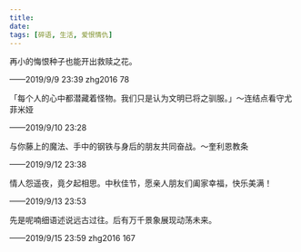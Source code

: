 ```yaml
---
title: 
date:
tags: [碎语, 生活, 爱恨情仇]
---
```


再小的悔恨种子也能开出救赎之花。

——2019/9/9 23:39 zhg2016 78

「每个人的心中都潜藏着怪物。我们只是认为文明已将之驯服。」～连结点看守尤菲米娅

——2019/9/10 23:28

与你藤上的魔法、手中的钢铁与身后的朋友共同奋战。～奎利恩教条

——2019/9/12 23:38

情人怨遥夜，竟夕起相思。中秋佳节，愿亲人朋友们阖家幸福，快乐美满！

——2019/9/13 23:53

先是呢喃细语述说远古过往。后有万千景象展现动荡未来。

——2019/9/15 23:59  zhg2016 167
